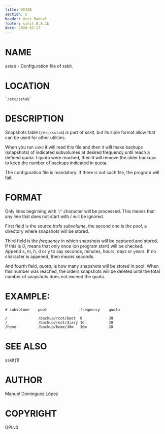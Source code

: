```yaml
---
title: SSTAB
section: 5
header: User Manual
footer: sskit 0.8.1b
date: 2024-03-27
---
```



# NAME

sstab - Configuration file of sskit.

# LOCATION
	`/etc/sstab`


# DESCRIPTION

Snapshots table (`/etc/sstab`) is part of sskit, but
its siple format allow that can be used for other
utilities.

When  you  run `sskd` it will read this file and then
it will make backups (snapshots) of indicated
subvolumes at desired frequency until reach a defined
quota. I  quota were  reached,  then  it will remove
the older backups to keep the number of backups
indicated in quota.

The configuration file is mandatory. If there is not such file, the program will fail.


# FORMAT

Only lines beginning with '`/`' character will be
processed. This means that any line that does not
start with / will be ignored.

First field is the source btrfs _subvolume_, the
second one is the _pool_, a directory where snapshots
will be stored.

Third field is the _frequency_ in which snapshots will
be captured and stored. If this is _0_, means that
only once (on program start) will be checked. Append s, m, h, d or y to say seconds, minutes, hours, days
or years. If no character is appened, then means
seconds.

And fourth field, _quota_, is how many snapshots will
be stored in pool. When this number was reached, the
olders snapshots will be deleted until the total number of snapshots does not exceed the quota.

# EXAMPLE:


    # subvolume    pool               frequency    quota

    /              /backup/root/boot  0            30
    /              /backup/root/diary 1d           30
    /home          /backup/home/30m   30m          20



# SEE ALSO

sskit(1)

# AUTHOR

Manuel Domínguez López <mdomlopatgmaildotcom>

# COPYRIGHT

GPLv3
